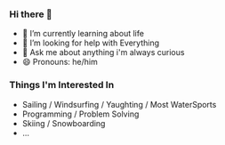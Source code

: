 ### Hi there 👋
- 🌱 I’m currently learning about life
- 🤔 I’m looking for help with Everything
- 💬 Ask me about anything i'm always curious
- 😄 Pronouns: he/him

### Things I'm Interested In

 - Sailing / Windsurfing / Yaughting / Most WaterSports
 - Programming / Problem Solving
 - Skiing / Snowboarding
 - ...
